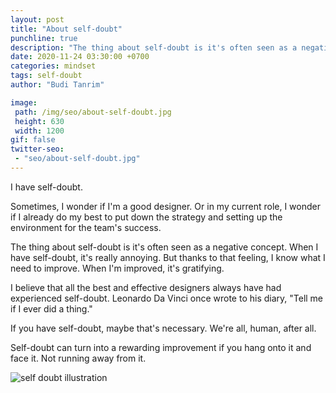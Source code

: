 ```yaml
---
layout: post
title: "About self-doubt"
punchline: true
description: "The thing about self-doubt is it's often seen as a negative concept. When I have self-doubt, it's really annoying."
date: 2020-11-24 03:30:00 +0700
categories: mindset
tags: self-doubt
author: "Budi Tanrim"

image:
 path: /img/seo/about-self-doubt.jpg
 height: 630
 width: 1200
gif: false
twitter-seo: 
 - "seo/about-self-doubt.jpg"
---
```


I have self-doubt.

Sometimes, I wonder if I'm a good designer. Or in my current role, I wonder if I already do my best to put down the strategy and setting up the environment for the team's success.

The thing about self-doubt is it's often seen as a negative concept. When I have self-doubt, it's really annoying. But thanks to that feeling, I know what I need to improve. When I'm improved, it's gratifying.

I believe that all the best and effective designers always have had experienced self-doubt. Leonardo Da Vinci once wrote to his diary, "Tell me if I ever did a thing."

If you have self-doubt, maybe that's necessary. We're all, human, after all.

Self-doubt can turn into a rewarding improvement if you hang onto it and face it. Not running away from it.

<div class="img-wrapper m-b-m">
    <img src="https://buditanrim.co/img/post/2020/11/about-self-doubt.jpg" alt="self doubt illustration" class="illustration small"/>
</div>